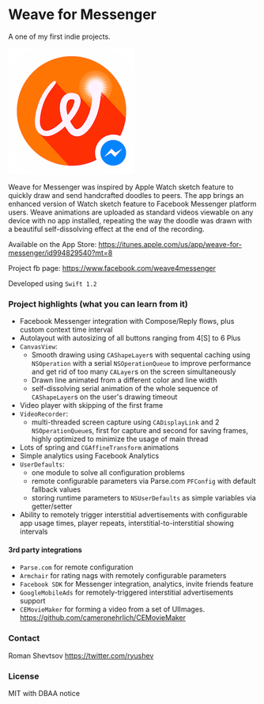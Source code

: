 # Weave for Messenger

A one of my first indie projects.

![logo](appIcon_256_preRendered.png)

Weave for Messenger was inspired by Apple Watch sketch feature to quickly draw and send handcrafted doodles to peers. The app brings an enhanced version of Watch sketch feature to Facebook Messenger platform users. Weave animations are uploaded as standard videos viewable on any device with no app installed, repeating the way the doodle was drawn with a beautiful self-dissolving effect at the end of the recording.

Available on the App Store: https://itunes.apple.com/us/app/weave-for-messenger/id994829540?mt=8

Project fb page: https://www.facebook.com/weave4messenger

Developed using `Swift 1.2`

### Project highlights (what you can learn from it)

- Facebook Messenger integration with Compose/Reply flows, plus custom context time interval
- Autolayout with autosizing of all buttons ranging from 4[S] to 6 Plus
- `CanvasView`:
  - Smooth drawing using `CAShapeLayer`s with sequental caching using `NSOperation` with a serial `NSOperationQueue` to improve performance and get rid of too many `CALayer`s on the screen simultaneously
  - Drawn line animated from a different color and line width
  - self-dissolving serial animation of the whole sequence of `CAShapeLayer`s on the user's drawing timeout
- Video player with skipping of the first frame
- `VideoRecorder`:
  - multi-threaded screen capture using `CADisplayLink` and 2 `NSOperationQueue`s, first for capture and second for saving frames, highly optimized to minimize the usage of main thread
- Lots of spring and `CGAffineTransform` animations
- Simple analytics using Facebook Analytics
- `UserDefaults`:
  - one module to solve all configuration problems
  - remote configurable parameters via Parse.com `PFConfig` with default fallback values
  - storing runtime parameters to `NSUserDefaults` as simple variables via getter/setter
- Ability to remotely trigger interstitial advertisements with configurable app usage times, player repeats, interstitial-to-interstitial showing intervals

#### 3rd party integrations

- `Parse.com` for remote configuration
- `Armchair` for rating nags with remotely configurable parameters
- `Facebook SDK` for Messenger integration, analytics, invite friends feature
- `GoogleMobileAds` for remotely-triggered interstitial advertisements support
- `CEMovieMaker` for forming a video from a set of UIImages. https://github.com/cameronehrlich/CEMovieMaker

### Contact
Roman Shevtsov
https://twitter.com/ryushev

### License
MIT with DBAA notice
